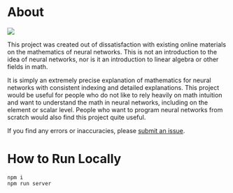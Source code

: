 # About

<img src="https://raw.githubusercontent.com/Guseyn/logos/main/image/nn-math-web.svg?sanitize=true">

This project was created out of dissatisfaction with existing online materials on the mathematics of neural networks. This is not an introduction to the idea of neural networks, nor is it an introduction to linear algebra or other fields in math.

It is simply an extremely precise explanation of mathematics for neural networks with consistent indexing and detailed explanations. This project would be useful for people who do not like to rely heavily on math intuition and want to understand the math in neural networks, including on the element or scalar level. People who want to program neural networks from scratch would also find this project quite useful.

If you find any errors or inaccuracies, please [submit an issue](https://github.com/Guseyn/nn-math-web/issues).

# How to Run Locally

```
npm i
npm run server
```
